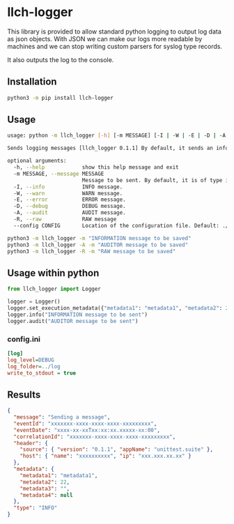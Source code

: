 # llch-logger

This library is provided to allow standard python logging to output log data as json objects.
With JSON we can make our logs more readable by machines and we can stop writing custom parsers for syslog type records.

It also outputs the log to the console.

## Installation

```sh
python3 -m pip install llch-logger
```

## Usage

```sh
usage: python -m llch_logger [-h] [-m MESSAGE] [-I | -W | -E | -D | -A | -R] [--config CONFIG]

Sends logging messages [llch_logger 0.1.1] By default, it sends an information message.

optional arguments:
  -h, --help            show this help message and exit
  -m MESSAGE, --message MESSAGE
                        Message to be sent. By default, it is of type information.
  -I, --info            INFO message.
  -W, --warn            WARN message.
  -E, --error           ERROR message.
  -D, --debug           DEBUG message.
  -A, --audit           AUDIT message.
  -R, --raw             RAW message
  --config CONFIG       Location of the configuration file. Default: ./config.ini
```

```sh
python3 -m llch_logger -m "INFORMATION message to be saved"
python3 -m llch_logger -A -m "AUDITOR message to be saved"
python3 -m llch_logger -R -m "RAW message to be saved"
```

## Usage within python

```python
from llch_logger import Logger

logger = Logger()
logger.set_execution_metadata({"metadata1": "metadata1", "metadata2": 22,  "metadata3": "", "metadata4": None})
logger.info("INFORMATION message to be sent")
logger.audit("AUDITOR message to be sent")
```

### config.ini

```ini
[log]
log_level=DEBUG
log_folder=../log
write_to_stdout = true
```

## Results

```json
{
  "message": "Sending a message",
  "eventId": "xxxxxxx-xxxx-xxxx-xxxx-xxxxxxxxx",
  "eventDate": "xxxx-xx-xxTxx:xx:xx.xxxxx-xx:00",
  "correlationId": "xxxxxxx-xxxx-xxxx-xxxx-xxxxxxxxx",
  "header": {
    "source": { "version": "0.1.1", "appName": "unittest.suite" },
    "host": { "name": "xxxxxxxxxx", "ip": "xxx.xxx.xx.xx" }
  },
  "metadata": {
    "metadata1": "metadata1",
    "metadata2": 22,
    "metadata3": "",
    "metadata4": null
  },
  "type": "INFO"
}
```
